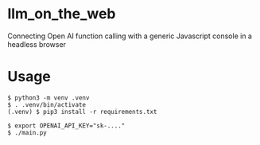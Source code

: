 # llm_on_the_web
Connecting Open AI function calling with a generic Javascript console in a headless browser

# Usage

```
$ python3 -m venv .venv
$ . .venv/bin/activate
(.venv) $ pip3 install -r requirements.txt

$ export OPENAI_API_KEY="sk-...."
$ ./main.py
```
